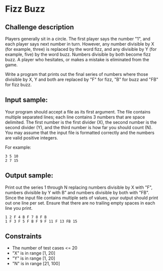 # Fizz Buzz

## Challenge description

Players generally sit in a circle. The first player says the number "1", and 
each player says next number in turn. However, any number divisible by X (for 
example, three) is replaced by the word fizz, and any divisible by Y (for 
example, five) by the word buzz. Numbers divisible by both become fizz buzz. 
A player who hesitates, or makes a mistake is eliminated from the game.

Write a program that prints out the final series of numbers where those 
divisible by X, Y and both are replaced by "F" for fizz, "B" for buzz and "FB"
for fizz buzz.

## Input sample:

Your program should accept a file as its first argument. The file contains 
multiple separated lines; each line contains 3 numbers that are space 
delimited. The first number is the first divider (X), the second number is the
second divider (Y), and the third number is how far you should count (N). You 
may assume that the input file is formatted correctly and the numbers are 
valid positive integers.

For example:

    3 5 10
    2 7 15

## Output sample:

Print out the series 1 through N replacing numbers divisible by X with "F", 
numbers divisible by Y with B” and numbers divisible by both with "FB". Since
the input file contains multiple sets of values, your output should print out
one line per set. Ensure that there are no trailing empty spaces in each line
you print.

    1 2 F 4 B F 7 8 F B
    1 F 3 F 5 F B F 9 F 11 F 13 FB 15

## Constraints

* The number of test cases <= 20
* "X" is in range [1, 20]
* "Y" is in range [1, 20]
* "N" is in range [21, 100]

<!--
vim:ft=markdown:
-->
